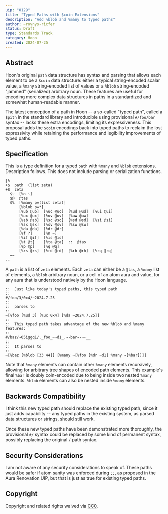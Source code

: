 ```yaml
---
uip: "0129"
title: "Typed Paths with $coin Extensions"
description: "Add %blob and %many to typed paths"
author: ~rovnys-ricfer
status: Draft
type: Standards Track
category: Hoon
created: 2024-07-25
---
```


## Abstract

Hoon's original `path` data structure has syntax and parsing that allows each
element to be a `$coin` data structure: either a typical string-encoded scalar
value, a `%many` string-encoded list of values or a `%blob` string-encoded
"jammed" (serialized) arbitrary noun.  These features are useful for encoding
more complex data structures in paths in a standardized and somewhat
human-readable manner.

The latest conception of a path in Hoon -- a so-called "typed path", called a
`$pith` in the standard library and introducible using provisional `#/foo/bar`
syntax -- lacks these extra encodings, limiting its expressiveness.  This
proposal adds the `$coin` encodings back into typed paths to reclaim the lost
expressivity while retaining the performance and legibility improvements of
typed paths.

## Specification

This is a type definition for a typed `path` with `%many` and `%blob`
extensions.  Description follows.  This does not include parsing or serialization functions.

```hoon
|%
+$  path  (list zeta)
+$  zeta
  $~  [%n ~]
  $@  @tas
  $%  [%many p=(list zeta)]
      [%blob p=*]
      [%ub @ub]  [%uc @uc]  [%ud @ud]  [%ui @ui]
      [%ux @ux]  [%uv @uv]  [%uw @uw]
      [%sb @sb]  [%sc @sc]  [%sd @sd]  [%si @si]
      [%sx @sx]  [%sv @sv]  [%sw @sw]
      [%da @da]  [%dr @dr]
      [%f ?]     [%n ~]
      [%if @if]  [%is @is]
      [%t @t]    [%ta @ta]  ::  @tas
      [%p @p]    [%q @q]
      [%rs @rs]  [%rd @rd]  [%rh @rh]  [%rq @rq]
  ==
--
```

A `path` is a list of `zeta` elements.  Each `zeta` can either be a `@tas`, a
`%many` list of elements, a `%blob` arbitrary noun, or a cell of an atom aura
and value, for any aura that is understood natively by the Hoon language.

```hoon
::  Just like today's typed paths, this typed path
::
#/foo/3/0x4/~2024.7.25
::
::  parses to
::
~[%foo [%ud 3] [%ux 0x4] [%da ~2024.7.25]]
::
::  This typed path takes advantage of the new %blob and %many features:
::
#/baz/~05iggq1/._foo_~~d1_.~-bar~-~-__
::
::  It parses to
::
~[%baz [%blob [33 44]] [%many ~[%foo [%dr ~d1] %many ~[%bar]]]]
```

Note that `%many` elements can contain other `%many` elements recursively,
allowing for arbitrary tree shapes of encoded path elements.  This example's
final `%bar` is doubly coin-encoded due to being inside two nested `%many`
elements.  `%blob` elements can also be nested inside `%many` elements.

## Backwards Compatibility

I think this new typed path should replace the existing typed path, since it
just adds capability -- any typed paths in the existing system, as parsed data
structures or strings, should still work.

Once these new typed paths have been demonstrated more thoroughly, the
provisional `#/` syntax could be replaced by some kind of permanent syntax,
possibly replacing the original `/` path syntax.

## Security Considerations

I am not aware of any security considerations to speak of.  These paths would be
safer if atom sanity was enforced during `;;`, as proposed in the Aura
Renovation UIP, but that is just as true for existing typed paths.

## Copyright

Copyright and related rights waived via [CC0](../LICENSE.md).
